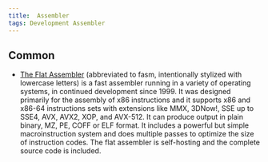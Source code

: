 ```yaml
---
title:  Assembler
tags: Development Assembler
---
```


## Common

- [The Flat Assembler](http://flatassembler.net/)
  (abbreviated to fasm, intentionally stylized with lowercase letters) is a fast assembler running in a variety of operating systems, in continued development since 1999. It was designed primarily for the assembly of x86 instructions and it supports x86 and x86-64 instructions sets with extensions like MMX, 3DNow!, SSE up to SSE4, AVX, AVX2, XOP, and AVX-512. It can produce output in plain binary, MZ, PE, COFF or ELF format. It includes a powerful but simple macroinstruction system and does multiple passes to optimize the size of instruction codes. The flat assembler is self-hosting and the complete source code is included.

